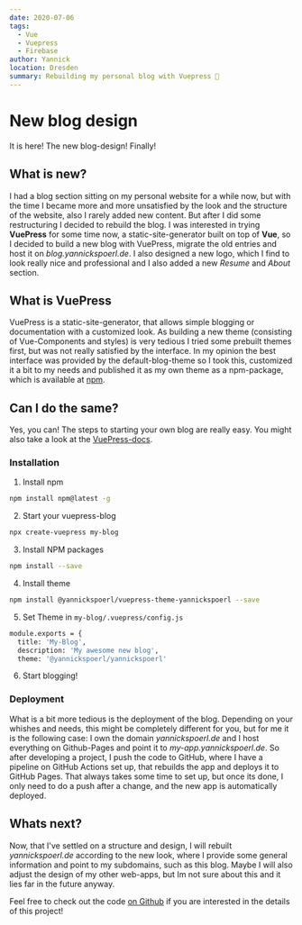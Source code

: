 ```yaml
---
date: 2020-07-06
tags: 
  - Vue
  - Vuepress
  - Firebase
author: Yannick
location: Dresden
summary: Rebuilding my personal blog with Vuepress 📓
---
```


# New blog design

It is here! The new blog-design! Finally!

## What is new?

I had a blog section sitting on my personal website for a while now, but with the time I became more and more unsatisfied by the look and the structure of the website, also I rarely added new content. But after I did some restructuring I decided to rebuild the blog. I was interested in trying **VuePress** for some time now, a static-site-generator built on top of **Vue**, so I decided to build a new blog with VuePress, migrate the old entries and host it on *blog.yannickspoerl.de*. I also designed a new logo, which I find to look really nice and professional and I also added a new *Resume* and *About* section.

## What is VuePress

VuePress is a static-site-generator, that allows simple blogging or documentation with a customized look. As building a new theme (consisting of Vue-Components and styles) is very tedious I tried some prebuilt themes first, but was not really satisfied by the interface. In my opinion the best interface was provided by the default-blog-theme so I took this, customized it a bit to my needs and published it as my own theme as a npm-package, which is available at [npm](https://www.npmjs.com/package/@yannickspoerl/vuepress-theme-yannickspoerl).

## Can I do the same?

Yes, you can! The steps to starting your own blog are really easy. You might also take a look at the [VuePress-docs](https://vuepress.vuejs.org/).

### Installation


1. Install npm
```sh
npm install npm@latest -g
```
2. Start your vuepress-blog
```sh
npx create-vuepress my-blog
```
3. Install NPM packages
```sh
npm install --save
```
4. Install theme
```sh
npm install @yannickspoerl/vuepress-theme-yannickspoerl --save
```
5. Set Theme in ``my-blog/.vuepress/config.js``
```sh
module.exports = {
  title: 'My-Blog',
  description: 'My awesome new blog',
  theme: '@yannickspoerl/yannickspoerl'
```
6. Start blogging!

### Deployment

What is a bit more tedious is the deployment of the blog. Depending on your whishes and needs, this might be completely different for you, but for me it is the following case: I own the domain *yannickspoerl.de* and I host everything on Github-Pages and point it to *my-app.yannickspoerl.de*. So after developing a project, I push the code to GitHub, where I have a pipeline on GitHub Actions set up, that rebuilds the app and deploys it to GitHub Pages. That always takes some time to set up, but once its done, I only need to do a push after a change, and the new app is automatically deployed.

## Whats next?

Now, that I've settled on a structure and design, I will rebuilt *yannickspoerl.de* according to the new look, where I provide some general information and point to my subdomains, such as this blog. Maybe I will also adjust the design of my other web-apps, but Im not sure about this and it lies far in the future anyway.

Feel free to check out the code [on Github](https://github.com/YannickSpoerl/blog) if you are interested in the details of this project!